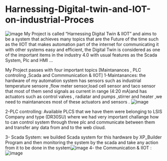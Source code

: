 # Harnessing-Digital-twin-and-IOT-on-industrial-Proces
![image](https://github.com/MohamedHakeeem/Harnessing-Digital-twin-and-IOT-on-industrial-Proces/assets/142861162/9573ad4d-c43a-4820-b7a0-254a41e56942)
My Project is called “Harnessing Digital Twin & IIOT” and aims to be a system that achieves many topics that are the Future of the time such as the IIOT that makes automation part of the internet for communicating it with other systems easy and efficient, the Digital Twin is considered as one of the important items in the industry 4.0  with usual features as the Scada System, Plc and HMI …

My Project passes with  four important topics  [Maintanances , PLC controling ,Scada and Commmunication & IIOT]
1-Maintanances: the hardware of my automation system has sensors such as  industrial temperature sensore ,flow meter sensor,load cell sensor and taco sensor  that most of them send signals  as current in range (4:20 mA)and has  actuators such as  control valves , radiatar   and pumps ,stirrer and heater  ,we need to maintanances  most of these actuators  and  sensors .
![image](https://github.com/MohamedHakeeem/Harnessing-Digital-twin-and-IOT-on-industrial-Proces/assets/142861162/983cf5b9-d71e-4992-a594-69833b531b10)


2-PLC controlling: Available PLCS that we have them were belonging to LSIS Company and type (DR30SU)  where we had very important challange how to can control system through three  plc and communicate between them and transfer any data from and to the web cloud.

3- Scada System: we builded  Scada system for this hardware by XP_Builder Program and then monitoring the system by the scada and take any action from it  to be done in the system![image](https://github.com/MohamedHakeeem/Harnessing-Digital-twin-and-IOT-on-industrial-Proces/assets/142861162/d0953681-4786-435a-99b3-7897a901abd5)
4- the Communication & IIOT :![image](https://github.com/MohamedHakeeem/Harnessing-Digital-twin-and-IOT-on-industrial-Proces/assets/142861162/d0c38c3a-bafa-414f-a644-ca5d39f63602)






